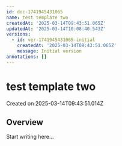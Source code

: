 ```yaml
---
id: doc-1741945431065
name: test template two
createdAt: '2025-03-14T09:43:51.065Z'
updatedAt: '2025-03-14T10:08:40.543Z'
versions:
  - id: ver-1741945431065-initial
    createdAt: '2025-03-14T09:43:51.065Z'
    message: Initial version
annotations: []
---
```


# test template two

Created on 2025-03-14T09:43:51.014Z

## Overview

Start writing here...
